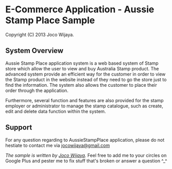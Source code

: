 E-Commerce Application - Aussie Stamp Place Sample
================
Copyright (C) 2013 Joco Wijaya.

<h2>System Overview</h2>

Aussie Stamp Place application system is a web based system of Stamp store which allow the user to view and buy Australia Stamp product. The advanced system provide an efficient way for the customer in order to view the Stamp product in the website instead of they need to go the store just to find the information. The system also allows the customer to place their order through the application. 

Furthermore, several function and features are also provided for the stamp employer or administrator to manage the stamp catalogue, such as create, edit and delete data function within the system. 

<h2>Support</h2>

For any question regarding to AussieStampPlace application, please do not hestiate to contact me via jocowijaya@gmail.com

*The sample is written by [Joco Wijaya](https://plus.google.com/106156651020787222104).* Feel free to add me to your circles on Google Plus and pester me to fix stuff that's broken or answer a question ^_^

